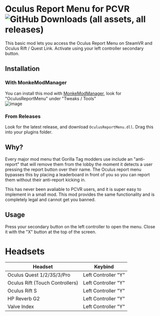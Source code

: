 # Oculus Report Menu for PCVR ![GitHub Downloads (all assets, all releases)](https://img.shields.io/github/downloads/oatsalmon/OculusReportMenu/total)
This basic mod lets you access the Oculus Report Menu on SteamVR and Oculus Rift / Quest Link. Activate using your left controller secondary button.

## Installation
### With MonkeModManager
You can install this mod with [MonkeModManager](https://github.com/the-graze/monkemodmanager), look for "OculusReportMenu" under "Tweaks / Tools" <br>
![image](https://github.com/user-attachments/assets/21879ee0-dd12-446f-9a3b-8782fae407fb)

### From Releases
Look for the latest release, and download ``OculusReportMenu.dll``. Drag this into your plugins folder.

## Why?
Every major mod menu that Gorilla Tag modders use include an "anti-report" that will remove them from the lobby the moment it detects a user pressing the report button over their name. The Oculus report menu bypasses this by placing a leaderboard in front of you so you can report them without their anti-report kicking in.

This has never been avaliable to PCVR users, and it is super easy to implement in a small mod. This mod provides the same functionality and is completely legal and cannot get you banned.

## Usage
Press your secondary button on the left controller to open the menu. Close it with the "X" button at the top of the screen.

# Headsets
| Headset | Keybind |
|---------|---------|
| Oculus Quest 1/2/3S/3/Pro | Left Controller "Y" |
| Oculus Rift (Touch Controllers) | Left Controller "Y" |
| Oculus Rift S | Left Controller "Y" |
| HP Reverb G2 | Left Controller "Y" |
| Valve Index | Left Controller "Y" |
